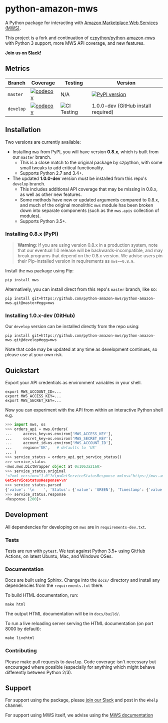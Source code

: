 # python-amazon-mws

A Python package for interacting with [Amazon Marketplace Web Services (MWS)][2].

This project is a fork and continuation of [czpython/python-amazon-mws][3] with Python 3 support, more MWS API coverage, and new features.

**Join us on [Slack][1]!**

## Metrics

| Branch    | Coverage                                                                                                                                                                         | Testing                                                                                                | Version                                                                           |
| --------- | -------------------------------------------------------------------------------------------------------------------------------------------------------------------------------- | ------------------------------------------------------------------------------------------------------ | --------------------------------------------------------------------------------- |
| `master`  | [![codecov](https://codecov.io/gh/python-amazon-mws/python-amazon-mws/branch/master/graph/badge.svg)](https://codecov.io/gh/python-amazon-mws/python-amazon-mws/branch/master)   | N/A                                                                                                    | [![PyPI version](https://badge.fury.io/py/mws.svg)](https://badge.fury.io/py/mws) |
| `develop` | [![codecov](https://codecov.io/gh/python-amazon-mws/python-amazon-mws/branch/develop/graph/badge.svg)](https://codecov.io/gh/python-amazon-mws/python-amazon-mws/branch/develop) | ![CI Testing](https://github.com/python-amazon-mws/python-amazon-mws/workflows/CI%20Testing/badge.svg) | 1.0.0-dev (GitHub install required)                                               |

## Installation

Two versions are currently available:

- Installing `mws` from PyPI, you will have version **0.8.x**, which is built from our `master` branch.
  - This is a close match to the original package by czpython, with some small tweaks to add critical functionality.
  - Supports Python 2.7 and 3.4+.
- The updated **1.0.0-dev** version must be installed from this repo's `develop` branch.
  - This includes additional API coverage that may be missing in 0.8.x, as well as other new features.
  - Some methods have new or updated arguments compared to 0.8.x, and much of the original monolithic `mws` module has been broken down into separate components (such as the `mws.apis` collection of modules).
  - Supports Python 3.5+.

### Installing 0.8.x (PyPI)

> **Warning**: If you are using version 0.8.x in a production system, note that our eventual 1.0 release will be backwards-incompatible, and may break programs that depend on the 0.8.x version. We advise users pin their Pip-installed version in requirements as `mws~=0.8.9`.

Install the `mws` package using Pip:

```shell
pip install mws
```

Alternatively, you can install direct from this repo's `master` branch, like so:

```shell
pip install git+https://github.com/python-amazon-mws/python-amazon-mws.git@master#egg=mws
```

### Installing 1.0.x-dev (GitHub)

Our `develop` version can be installed directly from the repo using:

```shell
pip install git+https://github.com/python-amazon-mws/python-amazon-mws.git@develop#egg=mws
```

Note that code may be updated at any time as development continues, so please use at your own risk.

## Quickstart

Export your API credentials as environment variables in your shell.

```shell
export MWS_ACCOUNT_ID=...
export MWS_ACCESS_KEY=...
export MWS_SECRET_KEY=...
```

Now you can experiment with the API from within an interactive Python shell e.g.

```python
>>> import mws, os
>>> orders_api = mws.Orders(
...     access_key=os.environ['MWS_ACCESS_KEY'],
...     secret_key=os.environ['MWS_SECRET_KEY'],
...     account_id=os.environ['MWS_ACCOUNT_ID'],
...     region='UK',   # defaults to 'US'
... )
>>> service_status = orders_api.get_service_status()
>>> service_status
<mws.mws.DictWrapper object at 0x1063a2160>
>>> service_status.original
'<?xml version="1.0"?>\n<GetServiceStatusResponse xmlns="https://mws.amazonservices.com/Orders/2013-09-01">\n  <GetServiceStatusResult>\n    <Status>GREEN</Status>\n    <Timestamp>2017-06-14T16:39:12.765Z</Timestamp>\n  </GetServiceStatusResult>\n  <ResponseMetadata>\n    <RequestId>affdec68-05d2-4bc5-a8a4-bb40f307dd6b</RequestId>\n  </ResponseMetadata>\n</
GetServiceStatusResponse>\n'
>>> service_status.parsed
{'value': '\n    ', 'Status': {'value': 'GREEN'}, 'Timestamp': {'value': '2017-06-14T16:39:12.765Z'}}
>>> service_status.response
<Response [200]>
```

## Development

All dependencies for developing on `mws` are in `requirements-dev.txt`.

### Tests

Tests are run with `pytest`. We test against Python 3.5+ using GitHub Actions, on latest Ubuntu, Mac, and Windows OSes.

### Documentation

Docs are built using Sphinx. Change into the `docs/` directory and install any dependencies from the `requirements.txt` there.

To build HTML documentation, run:

```shell
make html
```

The output HTML documentation will be in `docs/build/`.

To run a live reloading server serving the HTML documentation (on port 8000 by default):

```shell
make livehtml
```

### Contributing

Please make pull requests to `develop`. Code coverage isn't necessary but encouraged where possible (especially for anything which might behave differently between Python 2/3).

## Support

For support using the package, please [join our Slack][1] and post in the `#help` channel.

For support using MWS itself, we advise using the [MWS documentation][2]

[1]: https://join.slack.com/t/pythonamazonmws/shared_invite/enQtOTcwNTAzNjI4OTc2LTQyMzk1YzIxNTU0MmE1MWE0ZDUzZjBhMjI2ODZhNTQ5Mjk3ZTUyOGFkODk1N2Q2NjczZjY2M2U3NzAzNDU4ZTc
[2]: http://docs.developer.amazonservices.com/en_US/dev_guide/index.html
[3]: https://github.com/czpython/python-amazon-mws
